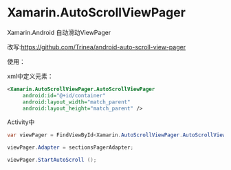 # Xamarin.AutoScrollViewPager

Xamarin.Android 自动滑动ViewPager

改写:https://github.com/Trinea/android-auto-scroll-view-pager

使用：

xml中定义元素：

```xml
<Xamarin.AutoScrollViewPager.AutoScrollViewPager
     android:id="@+id/container"
     android:layout_width="match_parent"
     android:layout_height="match_parent" />
```

Activity中

```C#
var viewPager = FindViewById<Xamarin.AutoScrollViewPager.AutoScrollViewPager> (Resource.Id.container);

viewPager.Adapter = sectionsPagerAdapter;

viewPager.StartAutoScroll ();
```
